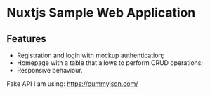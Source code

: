 # Nuxtjs Sample Web Application

## Features

- Registration and login with mockup authentication;
- Homepage with a table that allows to perform CRUD operations;
- Responsive behaviour.

Fake API I am using: <https://dummyjson.com/>

